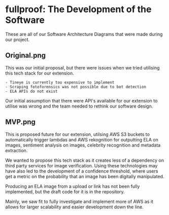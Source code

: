 # fullproof: The Development of the Software
These are all of our Software Architecture Diagrams that were made during our project.</b >

## Original.png
This was our initial proposal, but there were issues when we tried utilising this tech stack for</b >
our extension.

    - Tineye is currently too expensive to implement
    - Scraping fotoforensics was not possible due to bot detection
    - ELA APIs do not exist

Our initial assumption that there were API's available for our extension to utilise was wrong</b >
and the team needed to rethink our software design.

## MVP.png
This is proposed future for our extension, utilsing AWS S3 buckets to automatically trigger lambdas and AWS rekognition</b >
for outputting ELA on images, sentiment analysis on images, celebrity recognition and metadata extraction.</b >

We wanted to propose this tech stack as it creates less of a dependency on third party services for image</b >
verification. Using these technologies may have also led to the development of a confidence threshold,</b>
where users get a metric on the probability that an image has been digitally manipulated.</b >

Producing an ELA image from a upload or link has not been fully implemented, but the draft code</b >
for it is in the repository.

Mainly, we saw fit to fully investigate and implement more of AWS as it allows for larger scalability and easier</b >
development down the line.

